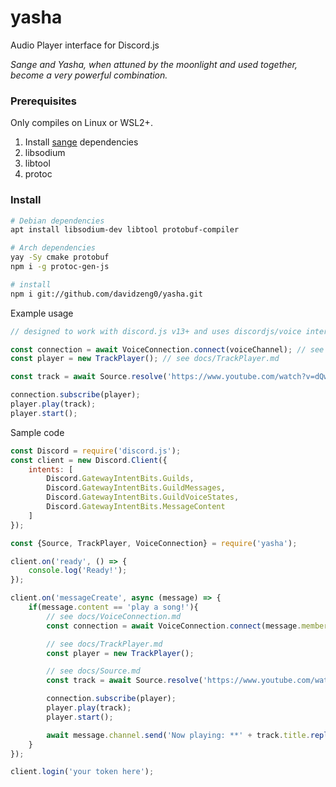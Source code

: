 # yasha
Audio Player interface for Discord.js

*Sange and Yasha, when attuned by the moonlight and used together, become a very powerful combination.*

### Prerequisites
Only compiles on Linux or WSL2+.

1. Install [sange](https://github.com/davidzeng0/sange) dependencies
2. libsodium
3. libtool
4. protoc

### Install
```bash
# Debian dependencies
apt install libsodium-dev libtool protobuf-compiler

# Arch dependencies
yay -Sy cmake protobuf
npm i -g protoc-gen-js

# install
npm i git://github.com/davidzeng0/yasha.git
```

Example usage

```js
// designed to work with discord.js v13+ and uses discordjs/voice internally for voice connections

const connection = await VoiceConnection.connect(voiceChannel); // see docs/VoiceConnection.md
const player = new TrackPlayer(); // see docs/TrackPlayer.md

const track = await Source.resolve('https://www.youtube.com/watch?v=dQw4w9WgXcQ'); // see docs/Source.md

connection.subscribe(player);
player.play(track);
player.start();
```

Sample code
```js
const Discord = require('discord.js');
const client = new Discord.Client({
	intents: [
		Discord.GatewayIntentBits.Guilds,
		Discord.GatewayIntentBits.GuildMessages,
		Discord.GatewayIntentBits.GuildVoiceStates,
		Discord.GatewayIntentBits.MessageContent
	]
});

const {Source, TrackPlayer, VoiceConnection} = require('yasha');

client.on('ready', () => {
	console.log('Ready!');
});

client.on('messageCreate', async (message) => {
	if(message.content == 'play a song!'){
		// see docs/VoiceConnection.md
		const connection = await VoiceConnection.connect(message.member.voice.channel);

		// see docs/TrackPlayer.md
		const player = new TrackPlayer();

		// see docs/Source.md
		const track = await Source.resolve('https://www.youtube.com/watch?v=dQw4w9WgXcQ');

		connection.subscribe(player);
		player.play(track);
		player.start();

		await message.channel.send('Now playing: **' + track.title.replaceAll('**', '\\*\\*') + '**');
	}
});

client.login('your token here');
```
